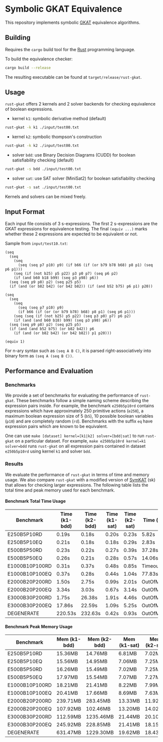 # Symbolic GKAT Equivalence 
This repository implements symbolic
[GKAT](https://dl.acm.org/doi/10.1145/3371129) equivalence algorithms.

## Building
Requires the `cargo` build tool for the [Rust](https://www.rust-lang.org/)
programming language.

To build the equivalence checker:
``` sh
cargo build --release
```
The resulting executable can be found at `target/release/rust-gkat`.

## Usage
`rust-gkat` offers 2 kernels and 2 solver backends for checking equivalence of boolean expressions.

- kernel `k1`: symbolic derivative method (default)
``` sh
rust-gkat -k k1 ./input/test00.txt
```

- kernel `k2`: symbolic thompson's construction
``` sh
rust-gkat -k k2 ./input/test00.txt
```

- solver `bdd`: use Binary Decision Diagrams (CUDD) for boolean satisfiability checking (default)
``` sh
rust-gkat -s bdd ./input/test00.txt
```

- solver `sat`: use SAT solver (MiniSat2) for boolean satisfiability checking
``` sh
rust-gkat -s sat ./input/test00.txt
```

Kernels and solvers can be mixed freely.

## Input Format
Each input file consists of 3 s-expressions. The first 2 s-expressions are the
GKAT expressions for equivalence testing. The final `(equiv ...)` marks whether
these 2 expressions are expected to be equivalent or not.

Sample from `input/test10.txt`:
```
(seq
  (seq
    (seq
      (seq (seq p7 p10) p9) (if b66 (if (or b79 b78 b68) p8 p1) (seq p6 p1)))
    (seq (if (not b25) p5 p22) p3 p0 p7) (seq p6 p2)
    (if (and b60 b18 b99) (seq p3 p98) p6))
  (seq (seq p9 p8) p2) (seq p25 p5)
  (if (and (or b82 b42) (or b42 b82)) (if (and b52 b75) p6 p1) p20))

(seq
  (seq
    (seq
      (seq (seq p7 p10) p9)
      (if b66 (if (or (or b79 b78) b68) p8 p1) (seq p6 p1)))
    (seq (seq (if (not b25) p5 p22) (seq p3 p0) p7) p6 p2)
    (if (and (and b60 b18) b99) (seq p3 p98) p6))
  (seq (seq p9 p8) p2) (seq p25 p5)
  (if (and (and b52 b75) (or b82 b42)) p6
    (if (and (or b82 b42) (or b42 b82)) p1 p20)))

(equiv 1)
```

For n-ary syntax such as `(seq A B C)`, it is parsed right-associatively into
binary form as `(seq A (seq B C))`.

## Performance and Evaluation
### Benchmarks
We provide a set of benchmarks for evaluating the performance of `rust-gkat`.
These benchmarks follow a simple naming scheme describing the expression pairs
inside. For example, the benchmark `e250b5p10rd` contains expressions which have
approximately 250 primitive actions (`e250`), a maximum boolean expression
size of 5 (`b5`), 10 possible boolean variables (`p10`) and are completely
random (`rd`). Benchmarks with the suffix `eq` have expression pairs which are
known to be equivalent. 

One can use `make [dataset] kernel=[k1|k2] solver=[bdd|sat]` to run `rust-gkat`
on a particular dataset. For example, `make e250b5p10rd kernel=k1 solver=bdd`
runs `rust-gkat` on all expression pairs contained in dataset `e250b5p10rd`
using kernel `k1` and solver `bdd`.

### Results
We evaluate the performance of `rust-gkat` in terms of time and memory usage. We
also compare `rust-gkat` with a modified version of
[SymKAT](https://perso.ens-lyon.fr/damien.pous/symbolickat/) (sk) that allows
for checking larger expressions. The following table lists the total time and
peak memory used for each benchmark.

#### Benchmark Total Time Usage
| Benchmark      | Time (k1-bdd) | Time (k2-bdd) | Time (k1-sat) | Time (k2-sat) | Time (sk) |
| -------------- | ------------- | ------------- | ------------- | ------------- | --------- |
| E250B5P10RD    | 0.19s         | 0.18s         | 0.20s         | 0.23s         | 5.82s     |
| E250B5P10EQ    | 0.21s         | 0.18s         | 0.18s         | 0.29s         | 2.83s     |
| E500B5P50RD    | 0.23s         | 0.22s         | 0.27s         | 0.39s         | 37.28s    |
| E500B5P50EQ    | 0.26s         | 0.21s         | 0.28s         | 0.57s         | 14.06s    |
| E1000B10P100RD | 0.31s         | 0.37s         | 0.48s         | 0.85s         | Timeout   |
| E1000B10P100EQ | 0.37s         | 0.28s         | 0.44s         | 1.04s         | 77.83s    |
| E2000B20P200RD | 1.50s         | 2.75s         | 0.99s         | 2.01s         | OutOfMem  |
| E2000B20P200EQ | 3.34s         | 3.03s         | 0.67s         | 3.14s         | OutOfMem  |
| E3000B30P200RD | 1.75s         | 26.38s        | 1.91s         | 4.46s         | OutOfMem  |
| E3000B30P200EQ | 17.86s        | 22.59s        | 1.09s         | 5.25s         | OutOfMem  |
| DEGENERATE     | 220.53s       | 232.63s       | 0.42s         | 0.93s         | OutOfMem  |

#### Benchmark Peak Memory Usage
| Benchmark      | Mem (k1-bdd) | Mem (k2-bdd) | Mem (k1-sat) | Mem (k2-sat) | Memory (sk) |
| -------------- | ------------ | ------------ | ------------ | ------------ | ----------- |
| E250B5P10RD    | 15.36MB      | 14.76MB      | 6.81MB       | 7.02MB       | 114.06MB    |
| E250B5P10EQ    | 15.56MB      | 14.95MB      | 7.06MB       | 7.25MB       | 100.48MB    |
| E500B5P50RD    | 16.26MB      | 15.49MB      | 7.02MB       | 7.25MB       | 524.89MB    |
| E500B5P50EQ    | 17.97MB      | 15.54MB      | 7.07MB       | 7.27MB       | 546.914MB   |
| E1000B10P100RD | 18.21MB      | 21.41MB      | 8.22MB       | 7.99MB       | Timeout     |
| E1000B10P100EQ | 20.41MB      | 17.66MB      | 8.69MB       | 7.63MB       | 5822.66MB   |
| E2000B20P200RD | 239.71MB     | 283.45MB     | 13.33MB      | 11.92MB      | OutOfMem    |
| E2000B20P200EQ | 107.92MB     | 102.46MB     | 13.20MB      | 14.02MB      | OutOfMem    |
| E3000B30P200RD | 112.59MB     | 1235.46MB    | 21.44MB      | 20.10MB      | OutOfMem    |
| E3000B30P200EQ | 245.92MB     | 228.85MB     | 21.41MB      | 18.15MB      | OutOfMem    |
| DEGENERATE     | 631.47MB     | 1229.30MB    | 19.62MB      | 18.43MB      | OutOfMem    |
